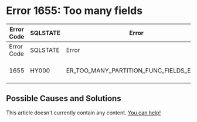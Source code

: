 
# Error 1655: Too many fields


| Error Code | SQLSTATE | Error | Description |
| --- | --- | --- | --- |
| Error Code | SQLSTATE | Error | Description |
| 1655 | HY000 | ER_TOO_MANY_PARTITION_FUNC_FIELDS_ERROR | Too many fields in '%s' |




## Possible Causes and Solutions


This article doesn't currently contain any content. [You can help!](/kb/en/writing-and-editing-knowledge-base-articles/)

